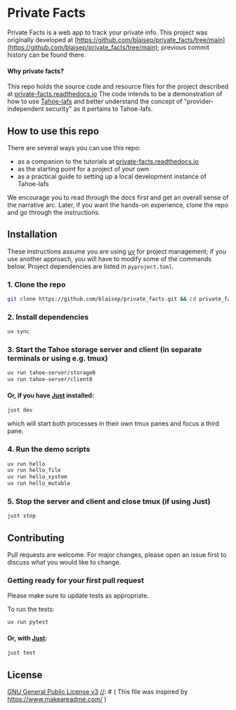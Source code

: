 # Private Facts

Private Facts is a web app to track your private info. This project was originally developed at [https://github.com/blaisep/private_facts/tree/main](https://github.com/blaisep/private_facts/tree/main); previous commit history can be found there.

[//]: # (Tahoe Logo)

[//]: # (Badges: Build status,  UV, Python version, Downloads)

#### Why private facts?

This repo holds the source code and resource files for the project described at [private-facts.readthedocs.io](https://private-facts.readthedocs.io/en/latest/index.html)
The code intends to be a demonstration of how to use [Tahoe-lafs](https://tahoe-lafs.readthedocs.io/en/latest/about-tahoe.html#what-is-tahoe-lafs) and better
understand the concept of "provider-independent security" as it pertains to Tahoe-lafs.

## How to use this repo

There are several ways you can use this repo:
- as a companion to the tutorials at [private-facts.readthedocs.io](https://private-facts.readthedocs.io/en/latest/tutorials/index.html)
- as the starting point for a project of your own
- as a practical guide to setting up a local development instance of Tahoe-lafs

We encourage you to read through the docs first and get an overall sense of the narrative arc. 
Later, if you want the hands-on experience, clone the repo and go through the instructions.

## Installation

These instructions assume you are using [uv](https://docs.astral.sh/uv/) for project management; if you use another approach, you will have to modify some of the commands below. Project dependencies are listed in `pyproject.toml`.

### 1. Clone the repo

```bash
git clone https://github.com/blaisep/private_facts.git && cd private_facts
```

### 2. Install dependencies

```bash
uv sync
```

### 3. Start the Tahoe storage server and client (in separate terminals or using e.g. tmux)
```bash
uv run tahoe-server/storage0
uv run tahoe-server/client0
```
#### Or, if you have [Just](https://github.com/casey/just) installed:
```bash
just dev
```
which will start both processes in their own tmux panes and focus a third pane.

### 4. Run the demo scripts
```bash
uv run hello
uv run hello_file
uv run hello_system
uv run hello_mutable
```

### 5. Stop the server and client and close tmux (if using Just)
```bash
just stop
```

## Contributing
Pull requests are welcome. For major changes, please open an issue first to discuss what you would like to change.

### Getting ready for your first pull request

Please make sure to update tests as appropriate.

To run the tests:
```bash
uv run pytest
```
#### Or, with [Just](https://github.com/casey/just):
```bash
just test
```


## License

[GNU General Public License v3](https://choosealicense.com/licenses/gpl-3.0/)
[//]: # ( This file was inspired by https://www.makeareadme.com/ )
